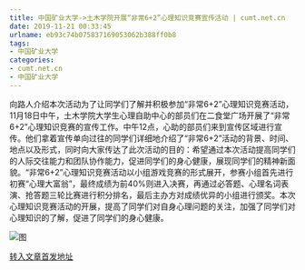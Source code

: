 ```yaml
---
title: 中国矿业大学->土木学院开展“非常6+2”心理知识竞赛宣传活动 | cumt.net.cn
date: 2019-11-21 00:33:45
urlname: eb93c74b075837169053062b388ff0b8
tags: 
- 中国矿业大学
categories:
- cumt.net.cn
- 中国矿业大学
---
```

向路人介绍本次活动为了让同学们了解并积极参加“非常6+2”心理知识竞赛活动，11月18日中午，土木学院大学生心理自助中心的部员们在二食堂广场开展了“非常6+2”心理知识竞赛的宣传工作。中午12点，心助的部员们来到宣传区域进行宣传。他们拿着宣传单向过往的同学们详细地介绍了“非常6+2”活动的背景、时间、地点以及形式，同时向大家传达了此次活动的目的：希望通过本次活动提高同学们的人际交往能力和团队协作能力，促进同学们的身心健康，展现同学们的精神新面貌。“非常6+2”心理知识竞赛活动以小组游戏竞赛的形式展开，参赛小组首先进行初赛“心理大富翁”，最终成绩为前40%则进入决赛，再通过必答题、心理名词表演、抢答题三轮比赛进行积分排名，最后主办方对成绩优异的小组进行颁奖。本次心理知识竞赛活动的开展，提高了同学们对自身心理问题的关注，加强了同学们对心理知识的了解，促进了同学们的身心健康。

![图](http://xwzx.cumt.edu.cn/_upload/article/images/b9/d7/01bee77f4f828081c0f6df0cdd6b/78aa9ad3-e860-4948-8522-ae74352f2d38.jpg)

[转入文章首发地址](http://xwzx.cumt.edu.cn/65/9e/c523a550302/page.htm)